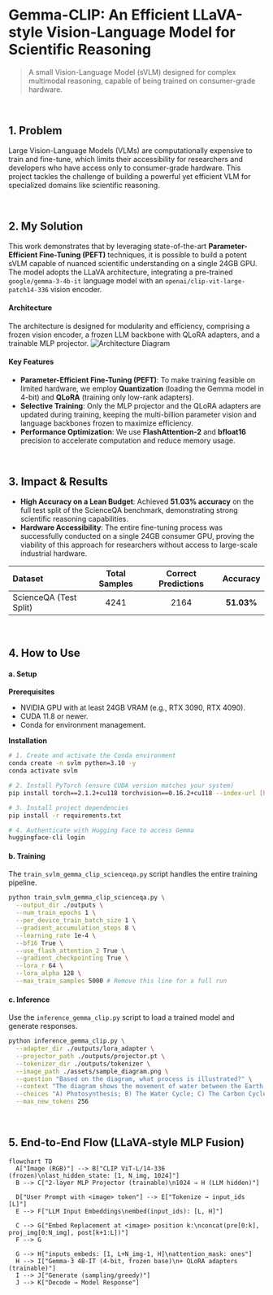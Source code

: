 # Gemma-CLIP: An Efficient LLaVA-style Vision-Language Model for Scientific Reasoning

> A small Vision-Language Model (sVLM) designed for complex multimodal reasoning, capable of being trained on consumer-grade hardware.

<br>

## 1. Problem
Large Vision-Language Models (VLMs) are computationally expensive to train and fine-tune, which limits their accessibility for researchers and developers who have access only to consumer-grade hardware. This project tackles the challenge of building a powerful yet efficient VLM for specialized domains like scientific reasoning.

<br>

## 2. My Solution
This work demonstrates that by leveraging state-of-the-art **Parameter-Efficient Fine-Tuning (PEFT)** techniques, it is possible to build a potent sVLM capable of nuanced scientific understanding on a single 24GB GPU. The model adopts the LLaVA architecture, integrating a pre-trained `google/gemma-3-4b-it` language model with an `openai/clip-vit-large-patch14-336` vision encoder.

#### Architecture
The architecture is designed for modularity and efficiency, comprising a frozen vision encoder, a frozen LLM backbone with QLoRA adapters, and a trainable MLP projector.
![Architecture Diagram](https://github.com/user-attachments/assets/d952e1d3-b3ad-463e-af3a-415931a7be72)

#### Key Features
- **Parameter-Efficient Fine-Tuning (PEFT)**: To make training feasible on limited hardware, we employ **Quantization** (loading the Gemma model in 4-bit) and **QLoRA** (training only low-rank adapters).
- **Selective Training**: Only the MLP projector and the QLoRA adapters are updated during training, keeping the multi-billion parameter vision and language backbones frozen to maximize efficiency.
- **Performance Optimization**: We use **FlashAttention-2** and **bfloat16** precision to accelerate computation and reduce memory usage.

<br>

## 3. Impact & Results
-   **High Accuracy on a Lean Budget**: Achieved **51.03% accuracy** on the full test split of the ScienceQA benchmark, demonstrating strong scientific reasoning capabilities.
-   **Hardware Accessibility**: The entire fine-tuning process was successfully conducted on a single 24GB consumer GPU, proving the viability of this approach for researchers without access to large-scale industrial hardware.

| Dataset | Total Samples | Correct Predictions | Accuracy |
| :--- | :---: | :---: | :---: |
| ScienceQA (Test Split) | 4241 | 2164 | **51.03%** |

<br>

## 4. How to Use

#### a. Setup
**Prerequisites**
- NVIDIA GPU with at least 24GB VRAM (e.g., RTX 3090, RTX 4090).
- CUDA 11.8 or newer.
- Conda for environment management.

**Installation**
```bash
# 1. Create and activate the Conda environment
conda create -n svlm python=3.10 -y
conda activate svlm

# 2. Install PyTorch (ensure CUDA version matches your system)
pip install torch==2.1.2+cu118 torchvision==0.16.2+cu118 --index-url [https://download.pytorch.org/whl/cu118](https://download.pytorch.org/whl/cu118)

# 3. Install project dependencies
pip install -r requirements.txt

# 4. Authenticate with Hugging Face to access Gemma
huggingface-cli login
```

#### b. Training
The `train_svlm_gemma_clip_scienceqa.py` script handles the entire training pipeline.
```bash
python train_svlm_gemma_clip_scienceqa.py \
  --output_dir ./outputs \
  --num_train_epochs 1 \
  --per_device_train_batch_size 1 \
  --gradient_accumulation_steps 8 \
  --learning_rate 1e-4 \
  --bf16 True \
  --use_flash_attention_2 True \
  --gradient_checkpointing True \
  --lora_r 64 \
  --lora_alpha 128 \
  --max_train_samples 5000 # Remove this line for a full run
```

#### c. Inference
Use the `inference_gemma_clip.py` script to load a trained model and generate responses.
```bash
python inference_gemma_clip.py \
  --adapter_dir ./outputs/lora_adapter \
  --projector_path ./outputs/projector.pt \
  --tokenizer_dir ./outputs/tokenizer \
  --image_path ./assets/sample_diagram.png \
  --question "Based on the diagram, what process is illustrated?" \
  --context "The diagram shows the movement of water between the Earth's surface and the atmosphere." \
  --choices "A) Photosynthesis; B) The Water Cycle; C) The Carbon Cycle" \
  --max_new_tokens 256
```
<br>

## 5. End-to-End Flow (LLaVA‑style MLP Fusion)
```mermaid
flowchart TD
  A["Image (RGB)"] --> B["CLIP ViT-L/14-336 (frozen)\nlast_hidden_state: [1, N_img, 1024]"]
  B --> C["2-layer MLP Projector (trainable)\n1024 → H (LLM hidden)"]

  D["User Prompt with <image> token"] --> E["Tokenize → input_ids [L]"]
  E --> F["LLM Input Embeddings\nembed(input_ids): [L, H]"]

  C --> G["Embed Replacement at <image> position k:\nconcat(pre[0:k], proj_img[0:N_img], post[k+1:L])"]
  F --> G

  G --> H["inputs_embeds: [1, L+N_img-1, H]\nattention_mask: ones"]
  H --> I["Gemma‑3 4B‑IT (4-bit, frozen base)\n+ QLoRA adapters (trainable)"]
  I --> J["Generate (sampling/greedy)"]
  J --> K["Decode → Model Response"]
```

